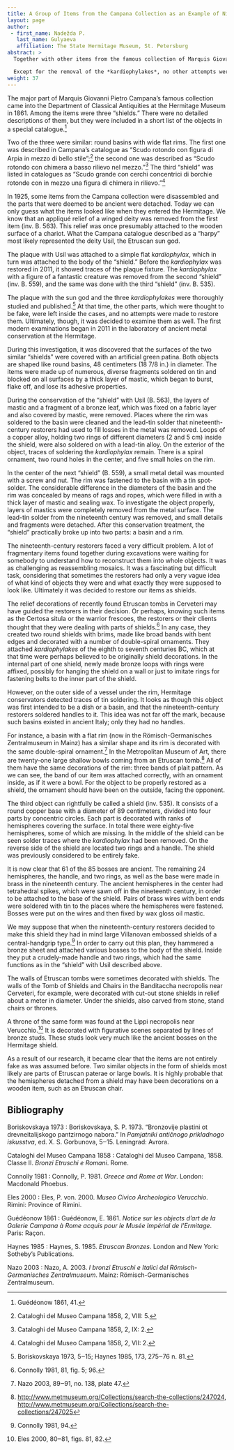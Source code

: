 ```yaml
---
title: A Group of Items from the Campana Collection as an Example of Nineteenth-Century Restoration
layout: page
author:
 - first_name: Nadežda P.
   last_name: Gulyaeva
   affiliation: The State Hermitage Museum, St. Petersburg
abstract: >
  Together with other items from the famous collection of Marquis Giovanni Pietro Campana, three so-called shields appeared in the Antiquities Department of the State Hermitage Museum in 1861. Two “shields” were hammered from a bronze sheet. Their wide, flat rims are decorated with a double-spiral ornament. The third “shield” with a crudely made handle inside was suspected to be entirely fake. In the center of the shields, Samnite *kardiophylakes* (chest bandoliers) were attached.

  Except for the removal of the *kardiophylakes*, no other attempts were made to restore these items. Preliminary examinations of the items were made in 2011 in the conservation laboratory of the Hermitage. It was discovered that some parts of the surface of two similar “shields” were covered with a false green patina. In the center of one “shield,” accurate round holes had been made, and on the inside newly fashioned bronze loops with rings had been attached. In the center of the second “shield” was mounted a small metal detail, perhaps for fastening a *kardiophylax*, which at that time may have been believed to be a kind of shield decoration. The bosses covering the surface of the third “shield” were in fact ancient.
weight: 37
---
```


The major part of Marquis Giovanni Pietro Campana’s famous collection came into the Department of Classical Antiquities at the Hermitage Museum in 1861. Among the items were three “shields.” There were no detailed descriptions of them, but they were included in a short list of the objects in a special catalogue.[^1]

Two of the three were similar: round basins with wide flat rims. The first one was described in Campana’s catalogue as “Scudo rotondo con figura di Arpia in mezzo di bello stile”;[^2] the second one was described as “Scudo rotondo con chimera a basso rilievo nel mezzo.”[^3] The third “shield” was listed in catalogues as “Scudo grande con cerchi concentrici di borchie rotonde con in mezzo una figura di chimera in rilievo.”[^4]

In 1925, some items from the Campana collection were disassembled and the parts that were deemed to be ancient were detached. Today we can only guess what the items looked like when they entered the Hermitage. We know that an appliqué relief of a winged deity was removed from the first item (inv. B. 563). This relief was once presumably attached to the wooden surface of a chariot. What the Campana catalogue described as a “harpy” most likely represented the deity Usil, the Etruscan sun god.

The plaque with Usil was attached to a simple flat *kardiophylax*, which in turn was attached to the body of the “shield.” Before the *kardiophylax* was restored in 2011, it showed traces of the plaque fixture. The *kardiophylax* with a figure of a fantastic creature was removed from the second “shield” (inv. B. 559), and the same was done with the third “shield” (inv. B. 535).

The plaque with the sun god and the three *kardiophylakes* were thoroughly studied and published.[^5] At that time, the other parts, which were thought to be fake, were left inside the cases, and no attempts were made to restore them. Ultimately, though, it was decided to examine them as well. The first modern examinations began in 2011 in the laboratory of ancient metal conservation at the Hermitage.

During this investigation, it was discovered that the surfaces of the two similar “shields” were covered with an artificial green patina. Both objects are shaped like round basins, 48 centimeters (18 7/8 in.) in diameter. The items were made up of numerous, diverse fragments soldered on tin and blocked on all surfaces by a thick layer of mastic, which began to burst, flake off, and lose its adhesive properties.

During the conservation of the “shield” with Usil (B. 563), the layers of mastic and a fragment of a bronze leaf, which was fixed on a fabric layer and also covered by mastic, were removed. Places where the rim was soldered to the basin were cleaned and the lead-tin solder that nineteenth-century restorers had used to fill losses in the metal was removed. Loops of a copper alloy, holding two rings of different diameters (2 and 5 cm) inside the shield, were also soldered on with a lead-tin alloy. On the exterior of the object, traces of soldering the *kardiophylax* remain. There is a spiral ornament, two round holes in the center, and five small holes on the rim.

In the center of the next “shield” (B. 559), a small metal detail was mounted with a screw and nut. The rim was fastened to the basin with a tin spot-solder. The considerable difference in the diameters of the basin and the rim was concealed by means of rags and ropes, which were filled in with a thick layer of mastic and sealing wax. To investigate the object properly, layers of mastics were completely removed from the metal surface. The lead-tin solder from the nineteenth century was removed, and small details and fragments were detached. After this conservation treatment, the “shield” practically broke up into two parts: a basin and a rim.

The nineteenth-century restorers faced a very difficult problem. A lot of fragmentary items found together during excavations were waiting for somebody to understand how to reconstruct them into whole objects. It was as challenging as reassembling mosaics. It was a fascinating but difficult task, considering that sometimes the restorers had only a very vague idea of what kind of objects they were and what exactly they were supposed to look like. Ultimately it was decided to restore our items as shields.

The relief decorations of recently found Etruscan tombs in Cerveteri may have guided the restorers in their decision. Or perhaps, knowing such items as the Certosa situla or the warrior frescoes, the restorers or their clients thought that they were dealing with parts of shields.[^6] In any case, they created two round shields with brims, made like broad bands with bent edges and decorated with a number of double-spiral ornaments. They attached *kardiophylakes* of the eighth to seventh centuries BC, which at that time were perhaps believed to be originally shield decorations. In the internal part of one shield, newly made bronze loops with rings were affixed, possibly for hanging the shield on a wall or just to imitate rings for fastening belts to the inner part of the shield.

However, on the outer side of a vessel under the rim, Hermitage conservators detected traces of tin soldering. It looks as though this object was first intended to be a dish or a basin, and that the nineteenth-century restorers soldered handles to it. This idea was not far off the mark, because such basins existed in ancient Italy; only they had no handles.

For instance, a basin with a flat rim (now in the Römisch-Germanisches Zentralmuseum in Mainz) has a similar shape and its rim is decorated with the same double-spiral ornament.[^7] In the Metropolitan Museum of Art, there are twenty-one large shallow bowls coming from an Etruscan tomb.[^8] All of them have the same decorations of the rim: three bands of plait pattern. As we can see, the band of our item was attached correctly, with an ornament inside, as if it were a bowl. For the object to be properly restored as a shield, the ornament should have been on the outside, facing the opponent.

The third object can rightfully be called a shield (inv. 535). It consists of a round copper base with a diameter of 89 centimeters, divided into four parts by concentric circles. Each part is decorated with ranks of hemispheres covering the surface. In total there were eighty-five hemispheres, some of which are missing. In the middle of the shield can be seen solder traces where the *kardiophylax* had been removed. On the reverse side of the shield are located two rings and a handle. The shield was previously considered to be entirely fake.

It is now clear that 61 of the 85 bosses are ancient. The remaining 24 hemispheres, the handle, and two rings, as well as the base were made in brass in the nineteenth century. The ancient hemispheres in the center had tetrahedral spikes, which were sawn off in the nineteenth century, in order to be attached to the base of the shield. Pairs of brass wires with bent ends were soldered with tin to the places where the hemispheres were fastened. Bosses were put on the wires and then fixed by wax gloss oil mastic.

We may suppose that when the nineteenth-century restorers decided to make this shield they had in mind large Villanovan embossed shields of a central-handgrip type.[^9] In order to carry out this plan, they hammered a bronze sheet and attached various bosses to the body of the shield. Inside they put a crudely-made handle and two rings, which had the same functions as in the “shield” with Usil described above.

The walls of Etruscan tombs were sometimes decorated with shields. The walls of the Tomb of Shields and Chairs in the Banditaccha necropolis near Cerveteri, for example, were decorated with cut-out stone shields in relief about a meter in diameter. Under the shields, also carved from stone, stand chairs or thrones.

A throne of the same form was found at the Lippi necropolis near Verucchio.[^10] It is decorated with figurative scenes separated by lines of bronze studs. These studs look very much like the ancient bosses on the Hermitage shield.

As a result of our research, it became clear that the items are not entirely fake as was assumed before. Two similar objects in the form of shields most likely are parts of Etruscan paterae or large bowls. It is highly probable that the hemispheres detached from a shield may have been decorations on a wooden item, such as an Etruscan chair.

## Bibliography

Boriskovskaya 1973
: Boriskovskaya, S. P. 1973. “Bronzovije plastini ot drevneitalijskogo pantzirnogo nabora.” In *Pamjatniki antičnogo* *prikladnogo iskusstva*, ed. X. S. Gorbunova, 5‒15. Leningrad: Avrora.

Cataloghi del Museo Campana 1858
: Cataloghi del Museo Campana, 1858. Classe II. *Bronzi Etruschi e Romani*. Rome.

Connolly 1981
: Connolly, P. 1981. *Greece and Rome at War*. London: Macdonald Phoebus.

Eles 2000
: Eles, P. von. 2000. *Museo Civico Archeologico Verucchio*. Rimini: Province of Rimini.

Guédéonow 1861
: Guédéonow, E. 1861. *Notice sur les objects d’art de la Galerie Campana à Rome acquis pour le Musée Impérial de l’Ermitage*. Paris: Raçon.

Haynes 1985
: Haynes, S. 1985. *Etruscan Bronzes*. London and New York: Sotheby’s Publications.

Nazo 2003
: Nazo, A. 2003. *I bronzi Etruschi e Italici del Römisch-Germanisches Zentralmuseum*. Mainz: Römisch-Germanisches Zentralmuseum.

[^1]: Guédéonow 1861, 41.

[^2]: Cataloghi del Museo Campana 1858, 2, VIII: 5.

[^3]: Cataloghi del Museo Campana 1858, 2, IX: 2.

[^4]: Cataloghi del Museo Campana 1858, 2, VII: 2.

[^5]: Boriskovskaya 1973, 5‒15; Haynes 1985, 173, 275‒76 n. 81.

[^6]: Connolly 1981, 81, fig. 5; 96.

[^7]: Nazo 2003, 89‒91, no. 138, plate 47.

[^8]: <http://www.metmuseum.org/Collections/search-the-collections/247024>, <http://www.metmuseum.org/Collections/search-the-collections/247025>

[^9]: Connolly 1981, 94.

[^10]: Eles 2000, 80‒81, figs. 81, 82.
